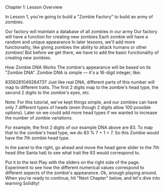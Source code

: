 Chapter 1: Lesson Overview
 
In Lesson 1, you're going to build a "Zombie Factory" to build an army of zombies.

Our factory will maintain a database of all zombies in our army
Our factory will have a function for creating new zombies
Each zombie will have a random and unique appearance
In later lessons, we'll add more functionality, like giving zombies the ability to attack humans or other zombies! But before we get there, we have to add the basic functionality of creating new zombies.

How Zombie DNA Works
The zombie's appearance will be based on its "Zombie DNA". Zombie DNA is simple — it's a 16-digit integer, like:

8356281049284737
Just like real DNA, different parts of this number will map to different traits. The first 2 digits map to the zombie's head type, the second 2 digits to the zombie's eyes, etc.

Note: For this tutorial, we've kept things simple, and our zombies can have only 7 different types of heads (even though 2 digits allow 100 possible options). Later on we could add more head types if we wanted to increase the number of zombie variations.

For example, the first 2 digits of our example DNA above are 83. To map that to the zombie's head type, we do 83 % 7 + 1 = 7. So this Zombie would have the 7th zombie head type.

In the panel to the right, go ahead and move the head gene slider to the 7th head (the Santa hat) to see what trait the 83 would correspond to.

Put it to the test
Play with the sliders on the right side of the page. Experiment to see how the different numerical values correspond to different aspects of the zombie's appearance.
Ok, enough playing around. When you're ready to continue, hit "Next Chapter" below, and let's dive into learning Solidity!

